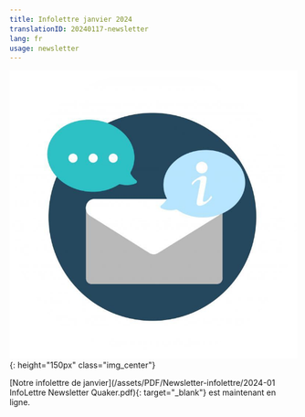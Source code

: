 ```yaml
---
title: Infolettre janvier 2024
translationID: 20240117-newsletter
lang: fr
usage: newsletter
---
```

![Image d'infolettre](/assets/images/email-icon.png){: height="150px" class="img_center"}

[Notre infolettre de janvier](/assets/PDF/Newsletter-infolettre/2024-01 InfoLettre Newsletter Quaker.pdf){: target="_blank"} est maintenant en ligne.

